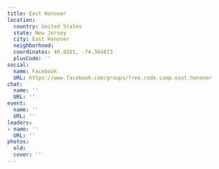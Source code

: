 ```yaml
---
title: East Hanover
location:
  country: United States
  state: New Jersey
  city: East Hanover
  neighborhood: 
  coordinates: 40.8201, -74.364873
  plusCode: ''
social:
  name: Facebook
  URL: https://www.facebook.com/groups/free.code.camp.east.hanover
chat:
  name: ''
  URL: ''
event:
  name: ''
  URL: ''
leaders:
- name: ''
  URL: ''
photos:
  old: 
  cover: ''
---
```

